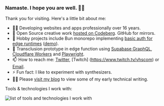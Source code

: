 ### Namaste. I hope you are well. 🙏🏼

Thank you for visiting. Here's a little bit about me:

- 🧑‍🚀 Developing websites and apps professionally over 16 years.
- 🙌 Open Source creative work [hosted on Codeberg](https://codeberg.org/vhs/). GitHub for mirrors.
- 🔭 Hobby projects include Bun monorepo implementing [basic auth for edge runtimes](codeberg.org/vhs/private-landing) ([demo](https://private-landing.vhsdev.workers.dev/)).
- 🌱 Transclusion prototype in edge function using [Supabase GraphQL](https://vhs.codeberg.page/post/activate-use-supabase-graphql/), [Cloudflare Workers](https://workers.cloudflare.com/) and [Playwright](https://playwright.dev/).
- 📫 How to reach me: [Twitter](https://twitter.com/vhsdev), [Twitch] (https://www.twitch.tv/vhscom) or [Email](mailto:vhsdev@tutanota.com).
- ⚡ Fun fact: I like to experiment with synthesizers.
- 🧑‍💻 Please [visit my blog](https://vhs.codeberg.page/) to view some of my early technical writing.

Tools & technologies I work with:

![list of tools and technologies I work with](https://skillicons.dev/icons?perline=11&i=aws,gcp,cloudflare,supabase,kubernetes,docker,linux,bash,ts,svelte,html,tailwind,sass,css,js,nodejs,vscode,vite,git,postgres,redis,mongodb,graphql,figma,sketchup,grafana,gradle,tauri")

<!--
**vhscom/vhscom** is a ✨ _special_ ✨ repository because its `README.md` (this file) appears on your GitHub profile.

Here are some ideas to get you started:

- 🔭 I’m currently working on ...
- 🌱 I’m currently learning ...
- 👯 I’m looking to collaborate on ...
- 🤔 I’m looking for help with ...
- 💬 Ask me about ...
- 📫 How to reach me: ...
- 😄 Pronouns: ...
- ⚡ Fun fact: ...
-->
